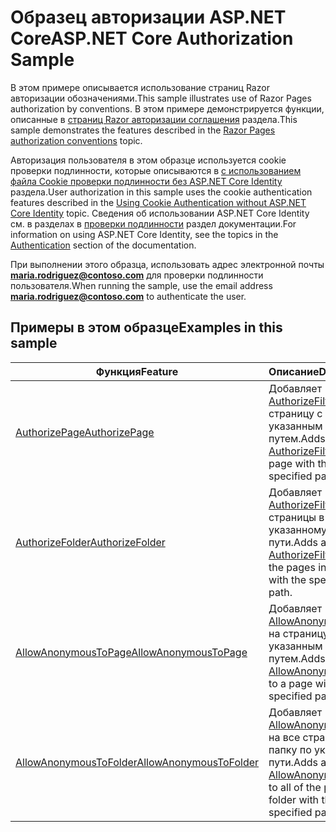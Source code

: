 # <a name="aspnet-core-authorization-sample"></a><span data-ttu-id="e053f-101">Образец авторизации ASP.NET Core</span><span class="sxs-lookup"><span data-stu-id="e053f-101">ASP.NET Core Authorization Sample</span></span>

<span data-ttu-id="e053f-102">В этом примере описывается использование страниц Razor авторизации обозначениями.</span><span class="sxs-lookup"><span data-stu-id="e053f-102">This sample illustrates use of Razor Pages authorization by conventions.</span></span> <span data-ttu-id="e053f-103">В этом примере демонстрируется функции, описанные в [страниц Razor авторизации соглашения](https://docs.microsoft.com/aspnet/core/security/authorization/razor-pages-authorization) раздела.</span><span class="sxs-lookup"><span data-stu-id="e053f-103">This sample demonstrates the features described in the [Razor Pages authorization conventions](https://docs.microsoft.com/aspnet/core/security/authorization/razor-pages-authorization) topic.</span></span>

<span data-ttu-id="e053f-104">Авторизация пользователя в этом образце используется cookie проверки подлинности, которые описываются в [с использованием файла Cookie проверки подлинности без ASP.NET Core Identity](https://docs.microsoft.com/aspnet/core/security/authentication/cookie) раздела.</span><span class="sxs-lookup"><span data-stu-id="e053f-104">User authorization in this sample uses the cookie authentication features described in the [Using Cookie Authentication without ASP.NET Core Identity](https://docs.microsoft.com/aspnet/core/security/authentication/cookie) topic.</span></span> <span data-ttu-id="e053f-105">Сведения об использовании ASP.NET Core Identity см. в разделах в [проверки подлинности](https://docs.microsoft.com/aspnet/core/security/authentication/index) раздел документации.</span><span class="sxs-lookup"><span data-stu-id="e053f-105">For information on using ASP.NET Core Identity, see the topics in the [Authentication](https://docs.microsoft.com/aspnet/core/security/authentication/index) section of the documentation.</span></span>

<span data-ttu-id="e053f-106">При выполнении этого образца, использовать адрес электронной почты  **maria.rodriguez@contoso.com**  для проверки подлинности пользователя.</span><span class="sxs-lookup"><span data-stu-id="e053f-106">When running the sample, use the email address **maria.rodriguez@contoso.com** to authenticate the user.</span></span>

## <a name="examples-in-this-sample"></a><span data-ttu-id="e053f-107">Примеры в этом образце</span><span class="sxs-lookup"><span data-stu-id="e053f-107">Examples in this sample</span></span>

| <span data-ttu-id="e053f-108">Функция</span><span class="sxs-lookup"><span data-stu-id="e053f-108">Feature</span></span> | <span data-ttu-id="e053f-109">Описание</span><span class="sxs-lookup"><span data-stu-id="e053f-109">Description</span></span> |
| ------- | ----------- |
| [<span data-ttu-id="e053f-110">AuthorizePage</span><span class="sxs-lookup"><span data-stu-id="e053f-110">AuthorizePage</span></span>](https://docs.microsoft.com/dotnet/api/microsoft.extensions.dependencyinjection.pageconventioncollectionextensions.authorizepage) | <span data-ttu-id="e053f-111">Добавляет [AuthorizeFilter](https://docs.microsoft.com/dotnet/api/microsoft.aspnetcore.mvc.authorization.authorizefilter) на страницу с указанным путем.</span><span class="sxs-lookup"><span data-stu-id="e053f-111">Adds an [AuthorizeFilter](https://docs.microsoft.com/dotnet/api/microsoft.aspnetcore.mvc.authorization.authorizefilter) to the page with the specified path.</span></span> |
| [<span data-ttu-id="e053f-112">AuthorizeFolder</span><span class="sxs-lookup"><span data-stu-id="e053f-112">AuthorizeFolder</span></span>](https://docs.microsoft.com/dotnet/api/microsoft.extensions.dependencyinjection.pageconventioncollectionextensions.authorizefolder) | <span data-ttu-id="e053f-113">Добавляет [AuthorizeFilter](https://docs.microsoft.com/dotnet/api/microsoft.aspnetcore.mvc.authorization.authorizefilter) на все страницы в папку по указанному пути.</span><span class="sxs-lookup"><span data-stu-id="e053f-113">Adds an [AuthorizeFilter](https://docs.microsoft.com/dotnet/api/microsoft.aspnetcore.mvc.authorization.authorizefilter) to all of the pages in a folder with the specified path.</span></span> |
| [<span data-ttu-id="e053f-114">AllowAnonymousToPage</span><span class="sxs-lookup"><span data-stu-id="e053f-114">AllowAnonymousToPage</span></span>](https://docs.microsoft.com/dotnet/api/microsoft.extensions.dependencyinjection.pageconventioncollectionextensions.allowanonymoustopage) | <span data-ttu-id="e053f-115">Добавляет [AllowAnonymousFilter](https://docs.microsoft.com/dotnet/api/microsoft.aspnetcore.mvc.authorization.allowanonymousfilter) на страницу с указанным путем.</span><span class="sxs-lookup"><span data-stu-id="e053f-115">Adds an [AllowAnonymousFilter](https://docs.microsoft.com/dotnet/api/microsoft.aspnetcore.mvc.authorization.allowanonymousfilter) to a page with the specified path.</span></span> |
| [<span data-ttu-id="e053f-116">AllowAnonymousToFolder</span><span class="sxs-lookup"><span data-stu-id="e053f-116">AllowAnonymousToFolder</span></span>](https://docs.microsoft.com/dotnet/api/microsoft.extensions.dependencyinjection.pageconventioncollectionextensions.allowanonymoustofolder) | <span data-ttu-id="e053f-117">Добавляет [AllowAnonymousFilter](https://docs.microsoft.com/dotnet/api/microsoft.aspnetcore.mvc.authorization.allowanonymousfilter) на все страницы в папку по указанному пути.</span><span class="sxs-lookup"><span data-stu-id="e053f-117">Adds an [AllowAnonymousFilter](https://docs.microsoft.com/dotnet/api/microsoft.aspnetcore.mvc.authorization.allowanonymousfilter) to all of the pages in a folder with the specified path.</span></span> |
